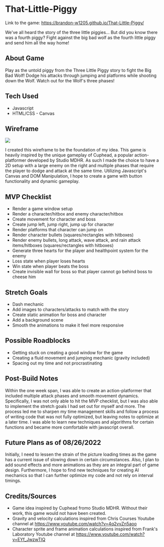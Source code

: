 # That-Little-Piggy

Link to the game: https://brandon-w1205.github.io/That-Little-Piggy/

We've all heard the story of the three little piggies... But did you know there was a fourth piggy?
Fight against the big bad wolf as the fourth little piggy and send him all the way home!

## About Game

Play as the untold piggy from the Three Little Piggy story to fight the Big Bad Wolf! Dodge his attacks through jumping and platforms while shooting down the Wolf. Watch out for the Wolf's three phases!

## Tech Used
* Javascript
* HTML/CSS - Canvas

## Wireframe

![](https://i.imgur.com/27YEVHC.png)

I created this wireframe to be the foundation of my idea. This game is heavily inspired by the unique gameplay of Cuphead, a popular action-platformer developed by Studio MDHR. As such I made the choice to have a 2D setup with a large enemy on the right and multiple phases that require the player to dodge and attack at the same time. Utilizing Javascript's Canvas and DOM Manipulation, I hope to create a game with button functionality and dynamic gameplay.

## MVP Checklist

* Render a game window setup
* Render a character/hitbox and enemy character/hitbox
* Create movement for character and boss
* Create jump left, jump right, jump up for character
* Render platforms that character can jump on
* Render character bullets (squares/rectangles with hitboxes)
* Render enemy bullets, long attack, wave attack, and rain attack items/hitboxes (squares/rectangles with hitboxes)
* Generate three hearts for the player and healthpoint system for the enemy
* Loss state when player loses hearts
* Win state when player beats the boss
* Create invisible wall for boss so that player cannot go behind boss to cheese him

## Stretch Goals

* Dash mechanic
* Add images to characters/attacks to match with the story
* Create static animation for boss and character
* Add a background scene
* Smooth the animations to make it feel more responsive

## Possible Roadblocks

* Getting stuck on creating a good window for the game
* Creating a fluid movement and jumping mechanic (gravity included)
* Spacing out my time and not procrastinating

## Post-Build Notes

Within the one week span, I was able to create an action-platformer that included multiple attack phases and smooth movement dynamics. Specifically, I was not only able to hit the MVP checklist, but I was also able to implement the stretch goals I had set out for myself and more. The process led me to sharpen my time management skills and follow a process of writing code that was not fully optimized, but leaving notes to optimize at a later time. I was able to learn new techniques and algorithms for certain functions and became more comfortable with javascript overall.

## Future Plans as of 08/26/2022

Initially, I need to lessen the strain of the picture loading times as the game has a current issue of slowing down in certain circumstances.  Also, I plan to add sound effects and more animations as they are an integral part of game design. Furthermore, I hope to find new techniques for creating AI mechanics so that I can further optimize my code and not rely on interval timings. 

## Credits/Sources

* Game idea inspired by Cuphead fromo Studio MDHR. Without their work, this game would not have been created.
* Gravity and velocity calculations inspired from Chris Courses Youtube channel at https://www.youtube.com/watch?v=4q2vvZn5aoo
* Character sprite and frame animation calculations inspired from Frank's Laboratory Youtube channel at https://www.youtube.com/watch?v=EYf_JwzwTlQ
